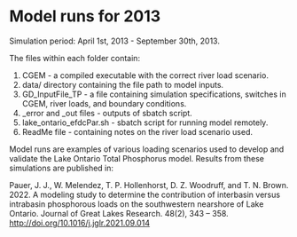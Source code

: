 # Model runs for 2013
Simulation period: April 1st, 2013 - September 30th, 2013.

The files within each folder contain:
1. CGEM - a compiled executable with the correct river load scenario.
2. data/ directory containing the file path to model inputs.
3. GD_InputFile_TP - a file containing simulation specifications, switches in CGEM, river loads, and boundary conditions.
4. _error and _out files - outputs of sbatch script.
5. lake_ontario_efdcPar.sh - sbatch script for running model remotely.
6. ReadMe file - containing notes on the river load scenario used.

Model runs are examples of various loading scenarios used to develop and validate the Lake Ontario Total Phosphorus model. 
Results from these simulations are published in:

Pauer, J. J., W. Melendez, T. P. Hollenhorst, D. Z. Woodruff, and T. N. Brown. 2022. A modeling study to determine the 
contribution of interbasin versus intrabasin phosphorous loads on the southwestern nearshore of Lake Ontario. 
Journal of Great Lakes Research. 48(2), 343 – 358. http://doi.org/10.1016/j.jglr.2021.09.014 
